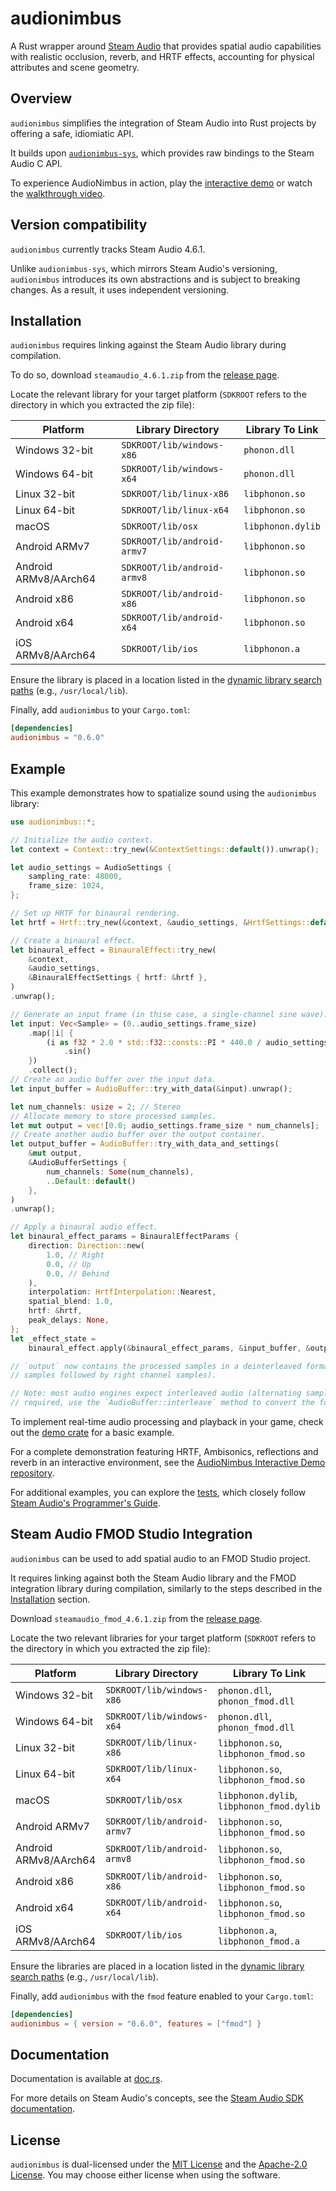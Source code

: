 # audionimbus

A Rust wrapper around [Steam Audio](https://valvesoftware.github.io/steam-audio/) that provides spatial audio capabilities with realistic occlusion, reverb, and HRTF effects, accounting for physical attributes and scene geometry.

## Overview

`audionimbus` simplifies the integration of Steam Audio into Rust projects by offering a safe, idiomiatic API.

It builds upon [`audionimbus-sys`](../audionimbus-sys), which provides raw bindings to the Steam Audio C API.

To experience AudioNimbus in action, play the [interactive demo](https://github.com/MaxenceMaire/audionimbus-demo) or watch the [walkthrough video](https://www.youtube.com/watch?v=zlhW1maG0Is).

## Version compatibility

`audionimbus` currently tracks Steam Audio 4.6.1.

Unlike `audionimbus-sys`, which mirrors Steam Audio's versioning, `audionimbus` introduces its own abstractions and is subject to breaking changes.
As a result, it uses independent versioning.

## Installation

`audionimbus` requires linking against the Steam Audio library during compilation.

To do so, download `steamaudio_4.6.1.zip` from the [release page](https://github.com/ValveSoftware/steam-audio/releases).

Locate the relevant library for your target platform (`SDKROOT` refers to the directory in which you extracted the zip file):

| Platform | Library Directory | Library To Link |
| --- | --- | --- |
| Windows 32-bit | `SDKROOT/lib/windows-x86` | `phonon.dll` |
| Windows 64-bit | `SDKROOT/lib/windows-x64` | `phonon.dll` |
| Linux 32-bit | `SDKROOT/lib/linux-x86` | `libphonon.so` |
| Linux 64-bit | `SDKROOT/lib/linux-x64` | `libphonon.so` |
| macOS | `SDKROOT/lib/osx` | `libphonon.dylib` |
| Android ARMv7 | `SDKROOT/lib/android-armv7` | `libphonon.so` |
| Android ARMv8/AArch64 | `SDKROOT/lib/android-armv8` | `libphonon.so` |
| Android x86 | `SDKROOT/lib/android-x86` | `libphonon.so` |
| Android x64 | `SDKROOT/lib/android-x64` | `libphonon.so` |
| iOS ARMv8/AArch64 | `SDKROOT/lib/ios` | `libphonon.a` |

Ensure the library is placed in a location listed in the [dynamic library search paths](https://doc.rust-lang.org/cargo/reference/environment-variables.html#dynamic-library-paths) (e.g., `/usr/local/lib`).

Finally, add `audionimbus` to your `Cargo.toml`:

```toml
[dependencies]
audionimbus = "0.6.0"
```

## Example

This example demonstrates how to spatialize sound using the `audionimbus` library:

```rust
use audionimbus::*;

// Initialize the audio context.
let context = Context::try_new(&ContextSettings::default()).unwrap();

let audio_settings = AudioSettings {
    sampling_rate: 48000,
    frame_size: 1024,
};

// Set up HRTF for binaural rendering.
let hrtf = Hrtf::try_new(&context, &audio_settings, &HrtfSettings::default()).unwrap();

// Create a binaural effect.
let binaural_effect = BinauralEffect::try_new(
    &context,
    &audio_settings,
    &BinauralEffectSettings { hrtf: &hrtf },
)
.unwrap();

// Generate an input frame (in thise case, a single-channel sine wave).
let input: Vec<Sample> = (0..audio_settings.frame_size)
    .map(|i| {
        (i as f32 * 2.0 * std::f32::consts::PI * 440.0 / audio_settings.sampling_rate as f32)
            .sin()
    })
    .collect();
// Create an audio buffer over the input data.
let input_buffer = AudioBuffer::try_with_data(&input).unwrap();

let num_channels: usize = 2; // Stereo
// Allocate memory to store processed samples.
let mut output = vec![0.0; audio_settings.frame_size * num_channels];
// Create another audio buffer over the output container.
let output_buffer = AudioBuffer::try_with_data_and_settings(
    &mut output,
    &AudioBufferSettings {
        num_channels: Some(num_channels),
        ..Default::default()
    },
)
.unwrap();

// Apply a binaural audio effect.
let binaural_effect_params = BinauralEffectParams {
    direction: Direction::new(
        1.0, // Right
        0.0, // Up
        0.0, // Behind
    ),
    interpolation: HrtfInterpolation::Nearest,
    spatial_blend: 1.0,
    hrtf: &hrtf,
    peak_delays: None,
};
let _effect_state =
    binaural_effect.apply(&binaural_effect_params, &input_buffer, &output_buffer);

// `output` now contains the processed samples in a deinterleaved format (i.e., left channel
// samples followed by right channel samples).

// Note: most audio engines expect interleaved audio (alternating samples for each channel). If
// required, use the `AudioBuffer::interleave` method to convert the format.
```

To implement real-time audio processing and playback in your game, check out the [demo crate](./demo) for a basic example.

For a complete demonstration featuring HRTF, Ambisonics, reflections and reverb in an interactive environment, see the [AudioNimbus Interactive Demo repository](https://github.com/MaxenceMaire/audionimbus-demo).

For additional examples, you can explore the [tests](./tests), which closely follow [Steam Audio's Programmer's Guide](https://valvesoftware.github.io/steam-audio/doc/capi/guide.html).

## Steam Audio FMOD Studio Integration

`audionimbus` can be used to add spatial audio to an FMOD Studio project.

It requires linking against both the Steam Audio library and the FMOD integration library during compilation, similarly to the steps described in the [Installation](#Installation) section.

Download `steamaudio_fmod_4.6.1.zip` from the [release page](https://github.com/ValveSoftware/steam-audio/releases).

Locate the two relevant libraries for your target platform (`SDKROOT` refers to the directory in which you extracted the zip file):

| Platform | Library Directory | Library To Link |
| --- | --- | --- |
| Windows 32-bit | `SDKROOT/lib/windows-x86` | `phonon.dll`, `phonon_fmod.dll` |
| Windows 64-bit | `SDKROOT/lib/windows-x64` | `phonon.dll`, `phonon_fmod.dll` |
| Linux 32-bit | `SDKROOT/lib/linux-x86` | `libphonon.so`, `libphonon_fmod.so` |
| Linux 64-bit | `SDKROOT/lib/linux-x64` | `libphonon.so`, `libphonon_fmod.so` |
| macOS | `SDKROOT/lib/osx` | `libphonon.dylib`, `libphonon_fmod.dylib` |
| Android ARMv7 | `SDKROOT/lib/android-armv7` | `libphonon.so`, `libphonon_fmod.so` |
| Android ARMv8/AArch64 | `SDKROOT/lib/android-armv8` | `libphonon.so`, `libphonon_fmod.so` |
| Android x86 | `SDKROOT/lib/android-x86` | `libphonon.so`, `libphonon_fmod.so` |
| Android x64 | `SDKROOT/lib/android-x64` | `libphonon.so`, `libphonon_fmod.so` |
| iOS ARMv8/AArch64 | `SDKROOT/lib/ios` | `libphonon.a`, `libphonon_fmod.a` |

Ensure the libraries are placed in a location listed in the [dynamic library search paths](https://doc.rust-lang.org/cargo/reference/environment-variables.html#dynamic-library-paths) (e.g., `/usr/local/lib`).

Finally, add `audionimbus` with the `fmod` feature enabled to your `Cargo.toml`:

```toml
[dependencies]
audionimbus = { version = "0.6.0", features = ["fmod"] }
```

## Documentation

Documentation is available at [doc.rs](https://docs.rs/audionimbus/latest).

For more details on Steam Audio's concepts, see the [Steam Audio SDK documentation](https://valvesoftware.github.io/steam-audio/doc/capi/index.html).

## License

`audionimbus` is dual-licensed under the [MIT License](LICENSE-MIT) and the [Apache-2.0 License](LICENSE-APACHE).
You may choose either license when using the software.
